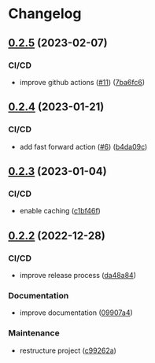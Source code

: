 # Changelog

## [0.2.5](https://github.com/chrislemke/autoembedder/compare/v0.2.4...v0.2.5) (2023-02-07)


### CI/CD

* improve github actions ([#11](https://github.com/chrislemke/autoembedder/issues/11)) ([7ba6fc6](https://github.com/chrislemke/autoembedder/commit/7ba6fc64b95d36f763a547538caf985cb533db77))

## [0.2.4](https://github.com/chrislemke/autoembedder/compare/v0.2.3...v0.2.4) (2023-01-21)


### CI/CD

* add fast forward action ([#6](https://github.com/chrislemke/autoembedder/issues/6)) ([b4da09c](https://github.com/chrislemke/autoembedder/commit/b4da09cfd50ceb049b7d85d99c59bb20d22bc726))

## [0.2.3](https://github.com/chrislemke/autoembedder/compare/v0.2.2...v0.2.3) (2023-01-04)


### CI/CD

* enable caching ([c1bf46f](https://github.com/chrislemke/autoembedder/commit/c1bf46fa4c3d49dda342ac748593f3d197b40008))

## [0.2.2](https://github.com/chrislemke/autoembedder/compare/v0.2.1...v0.2.2) (2022-12-28)


### CI/CD

* improve release process ([da48a84](https://github.com/chrislemke/autoembedder/commit/da48a84e0bdaadc1af3f3a3d9d67a054b8b47d2f))


### Documentation

* improve documentation ([09907a4](https://github.com/chrislemke/autoembedder/commit/09907a46c9fecafe18a2cbdd8c2cecdcf07b3794))


### Maintenance

* restructure project ([c99262a](https://github.com/chrislemke/autoembedder/commit/c99262a334ffd8402a8ef3ab8a0af3ea16057b38))
